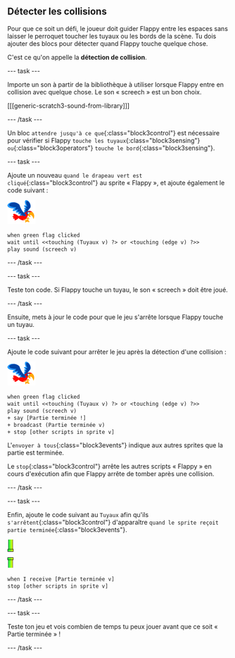 ## Détecter les collisions

Pour que ce soit un défi, le joueur doit guider Flappy entre les espaces sans laisser le perroquet toucher les tuyaux ou les bords de la scène. Tu dois ajouter des blocs pour détecter quand Flappy touche quelque chose.

C'est ce qu'on appelle la **détection de collision**.

--- task ---

Importe un son à partir de la bibliothèque à utiliser lorsque Flappy entre en collision avec quelque chose. Le son « screech » est un bon choix.

[[[generic-scratch3-sound-from-library]]]

--- /task ---

Un bloc `attendre jusqu'à ce que`{:class="block3control"} est nécessaire pour vérifier si Flappy `touche les tuyaux`{:class="block3sensing"} `ou`{:class="block3operators"} `touche le bord`{:class="block3sensing"}.

--- task ---

Ajoute un nouveau `quand le drapeau vert est cliqué`{:class="block3control"} au sprite « Flappy », et ajoute également le code suivant :

![sprite perroquet](images/flappy-sprite.png)

```blocks3
when green flag clicked
wait until <<touching (Tuyaux v) ?> or <touching (edge v) ?>>
play sound (screech v)
```

--- /task ---

--- task ---

Teste ton code. Si Flappy touche un tuyau, le son « screech » doit être joué.

--- /task ---

Ensuite, mets à jour le code pour que le jeu s'arrête lorsque Flappy touche un tuyau.

--- task ---

Ajoute le code suivant pour arrêter le jeu après la détection d'une collision :

![sprite perroquet](images/flappy-sprite.png)

```blocks3
when green flag clicked
wait until <<touching (Tuyaux v) ?> or <touching (edge v) ?>>
play sound (screech v)
+ say [Partie terminée !]
+ broadcast (Partie terminée v)
+ stop [other scripts in sprite v]
```

L'`envoyer à tous`{:class="block3events"} indique aux autres sprites que la partie est terminée.

Le `stop`{:class="block3control"} arrête les autres scripts « Flappy » en cours d'exécution afin que Flappy arrête de tomber après une collision.

--- /task ---

--- task ---

Enfin, ajoute le code suivant au `Tuyaux` afin qu'ils `s'arrêtent`{:class="block3control"} d'apparaître `quand le sprite reçoit partie terminée`{:class="block3events"}.

![sprite tuyaux](images/pipes-sprite.png)

```blocks3
when I receive [Partie terminée v]
stop [other scripts in sprite v]
```

--- /task ---

--- task ---

Teste ton jeu et vois combien de temps tu peux jouer avant que ce soit « Partie terminée » !

--- /task ---